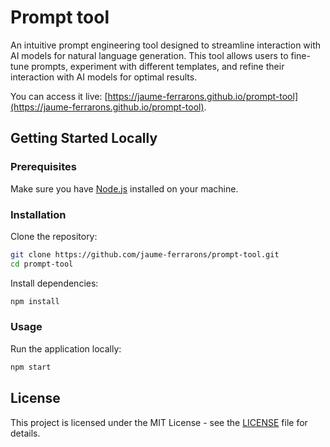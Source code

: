 # Prompt tool

An intuitive prompt engineering tool designed to streamline interaction with AI models for natural language generation. This tool allows users to fine-tune prompts, experiment with different templates, and refine their interaction with AI models for optimal results.

You can access it live: [https://jaume-ferrarons.github.io/prompt-tool](https://jaume-ferrarons.github.io/prompt-tool).

## Getting Started Locally

### Prerequisites
Make sure you have [Node.js](https://nodejs.org/) installed on your machine.

### Installation

Clone the repository:

```bash
git clone https://github.com/jaume-ferrarons/prompt-tool.git
cd prompt-tool
```

Install dependencies:

```bash
npm install
```

### Usage

Run the application locally:

```bash
npm start
```

## License

This project is licensed under the MIT License - see the [LICENSE](LICENSE) file for details.
